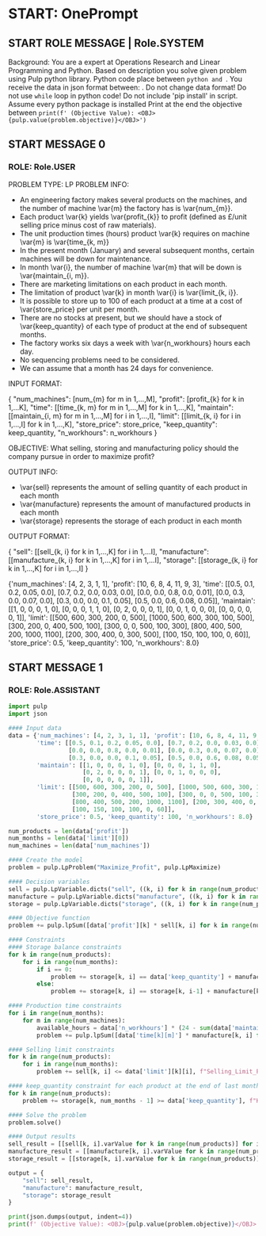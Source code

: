 # START: OnePrompt 
## START ROLE MESSAGE | Role.SYSTEM 
Background: You are a expert at Operations Research and Linear Programming and Python. Based on description you solve given problem using Pulp python library. Python code place between ```python and ```. You receive the data in json format between: <DATA></DATA>. Do not change data format! Do not use `while` loop in python code! Do not include 'pip install' in script. Assume every python package is installed Print at the end the objective between <OBJ></OBJ> `print(f' (Objective Value): <OBJ>{pulp.value(problem.objective)}</OBJ>')`  
## START MESSAGE 0 
### ROLE: Role.USER
<DESCRIPTION>
PROBLEM TYPE: LP
PROBLEM INFO:

- An engineering factory makes several products on the machines, and the number of machine \var{m} the factory has is \var{num_{m}}.
- Each product \var{k} yields \var{profit_{k}} to profit (defined as £/unit selling price minus cost of raw materials).
- The unit production times (hours) product \var{k} requires on machine \var{m} is \var{time_{k, m}}
- In the present month (January) and several subsequent months, certain machines will be down for maintenance.
- In month \var{i}, the number of machine \var{m} that will be down is \var{maintain_{i, m}}.
- There are marketing limitations on each product in each month. 
- The limitation of product \var{k} in month \var{i} is \var{limit_{k, i}}.
- It is possible to store up to 100 of each product at a time at a cost of \var{store_price} per unit per month. 
- There are no stocks at present, but we should have a stock of \var{keep_quantity} of each type of product at the end of subsequent months.
- The factory works six days a week with \var{n_workhours} hours each day. 
- No sequencing problems need to be considered.
- We can assume that a month has 24 days for convenience.

INPUT FORMAT:

{
    "num_machines": [num_{m} for m in 1,...,M],
    "profit": [profit_{k} for k in 1,...K],
    "time": [[time_{k, m} for m in 1,...,M] for k in 1,...,K],
    "maintain": [[maintain_{i, m} for m in 1,...,M] for i in 1,...,I],
    "limit": [[limit_{k, i} for i in 1,...,I] for k in 1,...,K],
    "store_price": store_price,
    "keep_quantity": keep_quantity,
    "n_workhours": n_workhours
}

OBJECTIVE: What selling, storing and manufacturing policy should the company pursue in order to maximize profit?

OUTPUT INFO:

- \var{sell} represents the amount of selling quantity of each product in each month
- \var{manufacture} represents the amount of manufactured products in each month
- \var{storage} represents the storage of each product in each month

OUTPUT FORMAT:

{
    "sell": [[sell_{k, i} for k in 1,...,K] for i in 1,...I],
    "manufacture": [[manufacture_{k, i} for k in 1,...,K] for i in 1,...I],
    "storage": [[storage_{k, i} for k in 1,...,K] for i in 1,...,I]
}

</DESCRIPTION>
<DATA>
{'num_machines': [4, 2, 3, 1, 1], 'profit': [10, 6, 8, 4, 11, 9, 3], 'time': [[0.5, 0.1, 0.2, 0.05, 0.0], [0.7, 0.2, 0.0, 0.03, 0.0], [0.0, 0.0, 0.8, 0.0, 0.01], [0.0, 0.3, 0.0, 0.07, 0.0], [0.3, 0.0, 0.0, 0.1, 0.05], [0.5, 0.0, 0.6, 0.08, 0.05]], 'maintain': [[1, 0, 0, 0, 1, 0], [0, 0, 0, 1, 1, 0], [0, 2, 0, 0, 0, 1], [0, 0, 1, 0, 0, 0], [0, 0, 0, 0, 0, 1]], 'limit': [[500, 600, 300, 200, 0, 500], [1000, 500, 600, 300, 100, 500], [300, 200, 0, 400, 500, 100], [300, 0, 0, 500, 100, 300], [800, 400, 500, 200, 1000, 1100], [200, 300, 400, 0, 300, 500], [100, 150, 100, 100, 0, 60]], 'store_price': 0.5, 'keep_quantity': 100, 'n_workhours': 8.0}</DATA>


## START MESSAGE 1 
### ROLE: Role.ASSISTANT
```python
import pulp
import json

#### Input data
data = {'num_machines': [4, 2, 3, 1, 1], 'profit': [10, 6, 8, 4, 11, 9, 3],
        'time': [[0.5, 0.1, 0.2, 0.05, 0.0], [0.7, 0.2, 0.0, 0.03, 0.0],
                 [0.0, 0.0, 0.8, 0.0, 0.01], [0.0, 0.3, 0.0, 0.07, 0.0],
                 [0.3, 0.0, 0.0, 0.1, 0.05], [0.5, 0.0, 0.6, 0.08, 0.05]],
        'maintain': [[1, 0, 0, 0, 1, 0], [0, 0, 0, 1, 1, 0],
                     [0, 2, 0, 0, 0, 1], [0, 0, 1, 0, 0, 0],
                     [0, 0, 0, 0, 0, 1]],
        'limit': [[500, 600, 300, 200, 0, 500], [1000, 500, 600, 300, 100, 500],
                  [300, 200, 0, 400, 500, 100], [300, 0, 0, 500, 100, 300],
                  [800, 400, 500, 200, 1000, 1100], [200, 300, 400, 0, 300, 500],
                  [100, 150, 100, 100, 0, 60]],
        'store_price': 0.5, 'keep_quantity': 100, 'n_workhours': 8.0}

num_products = len(data['profit'])
num_months = len(data['limit'][0])
num_machines = len(data['num_machines'])

#### Create the model
problem = pulp.LpProblem("Maximize_Profit", pulp.LpMaximize)

#### Decision variables
sell = pulp.LpVariable.dicts("sell", ((k, i) for k in range(num_products) for i in range(num_months)), lowBound=0, cat='Continuous')
manufacture = pulp.LpVariable.dicts("manufacture", ((k, i) for k in range(num_products) for i in range(num_months)), lowBound=0, cat='Continuous')
storage = pulp.LpVariable.dicts("storage", ((k, i) for k in range(num_products) for i in range(num_months)), lowBound=0, cat='Continuous')

#### Objective function
problem += pulp.lpSum([data['profit'][k] * sell[k, i] for k in range(num_products) for i in range(num_months)]) - pulp.lpSum([data['store_price'] * storage[k, i] for k in range(num_products) for i in range(num_months)])

#### Constraints
#### Storage balance constraints
for k in range(num_products):
    for i in range(num_months):
        if i == 0:
            problem += storage[k, i] == data['keep_quantity'] + manufacture[k, i] - sell[k, i], f"Storage_Balance_Product_{k}_Month_{i}"
        else:
            problem += storage[k, i] == storage[k, i-1] + manufacture[k, i] - sell[k, i], f"Storage_Balance_Product_{k}_Month_{i}"

#### Production time constraints
for i in range(num_months):
    for m in range(num_machines):
        available_hours = data['n_workhours'] * (24 - sum(data['maintain'][i][m] for i in range(num_months)))
        problem += pulp.lpSum([data['time[k][m]'] * manufacture[k, i] for k in range(num_products)]) <= available_hours, f"Time_Constraint_Machine_{m}_Month_{i}"

#### Selling limit constraints
for k in range(num_products):
    for i in range(num_months):
        problem += sell[k, i] <= data['limit'][k][i], f"Selling_Limit_Product_{k}_Month_{i}"

#### keep_quantity constraint for each product at the end of last month
for k in range(num_products):
    problem += storage[k, num_months - 1] >= data['keep_quantity'], f"Keep_Quantity_Product_{k}"

#### Solve the problem
problem.solve()

#### Output results
sell_result = [[sell[k, i].varValue for k in range(num_products)] for i in range(num_months)]
manufacture_result = [[manufacture[k, i].varValue for k in range(num_products)] for i in range(num_months)]
storage_result = [[storage[k, i].varValue for k in range(num_products)] for i in range(num_months)]

output = {
    "sell": sell_result,
    "manufacture": manufacture_result,
    "storage": storage_result
}

print(json.dumps(output, indent=4))
print(f' (Objective Value): <OBJ>{pulp.value(problem.objective)}</OBJ>')
```

